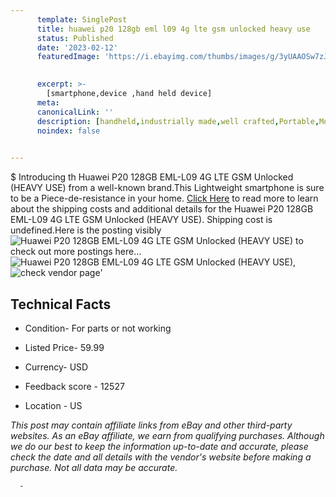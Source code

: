 ```yaml
---
      template: SinglePost
      title: huawei p20 128gb eml l09 4g lte gsm unlocked heavy use 
      status: Published
      date: '2023-02-12'
      featuredImage: 'https://i.ebayimg.com/thumbs/images/g/3yUAAOSw7zJi87Ss/s-l225.jpg'
       

      excerpt: >-
        [smartphone,device ,hand held device]
      meta:
      canonicalLink: ''
      description: [handheld,industrially made,well crafted,Portable,Mobile,Compact,Convenient,Lightweight,Maneuverable,Man-portable,Miniature,Carriable,Hand-held,Light,Holdable,Transportable,Mobile device,Pocket-sized,On-the-go,Wireless,Cordless,Compact size,Convenient size, smartphone,device ,hand held device]
      noindex: false
      

---
```

$
      Introducing th Huawei P20 128GB EML-L09 4G LTE GSM Unlocked (HEAVY USE) from a well-known brand.This Lightweight smartphone is sure to be a Piece-de-resistance in your home. [Click Here](https://www.ebay.com/itm/275418333248?hash=item4020364040%3Ag%3A3yUAAOSw7zJi87Ss&mkevt=1&mkcid=1&mkrid=711-53200-19255-0&campid=%253CePNCampaignId%253E&customid=%253CreferenceId%253E&toolid=10049) to read more to learn about the shipping costs and additional details for the Huawei P20 128GB EML-L09 4G LTE GSM Unlocked (HEAVY USE). Shipping cost is undefined.Here is the posting visibly ![Huawei P20 128GB EML-L09 4G LTE GSM Unlocked (HEAVY USE)](https://i.ebayimg.com/thumbs/images/g/3yUAAOSw7zJi87Ss/s-l225.jpg) to check out more postings here... ![Huawei P20 128GB EML-L09 4G LTE GSM Unlocked (HEAVY USE)](https://i.ebayimg.com/images/g/3yUAAOSw7zJi87Ss/s-l1600.jpg), ![check vendor page](https://origin-galleryplus.ebayimg.com/ws/web/275418333248_2_0_1/225x225.jpg,https://origin-galleryplus.ebayimg.com/ws/web/275418333248_3_0_1/225x225.jpg,https://origin-galleryplus.ebayimg.com/ws/web/275418333248_4_0_1/225x225.jpg,https://origin-galleryplus.ebayimg.com/ws/web/275418333248_5_0_1/225x225.jpg)'

      

 ## Technical Facts 



     
      

 - Condition- For parts or not working 


      

 - Listed Price- 59.99 


      

 - Currency- USD 


      

 - Feedback score - 12527 


      

 - Location - US 


      
      

 *_This post may contain affiliate links from eBay and other third-party websites. As an eBay affiliate, we earn from qualifying purchases. Although we do our best to keep the information up-to-date and accurate, please check the date and all details with the vendor's website before making a purchase. Not all data may be accurate._*




      -
